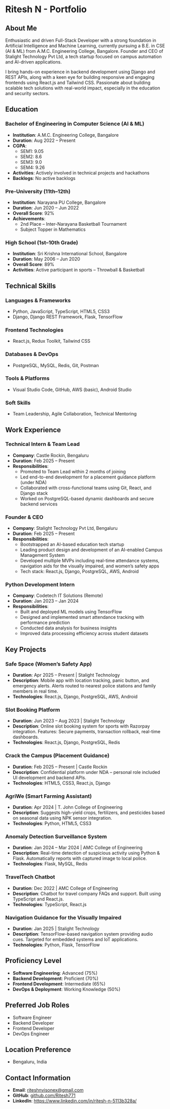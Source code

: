 # Ritesh N - Portfolio


## About Me

Enthusiastic and driven Full-Stack Developer with a strong foundation in Artificial Intelligence and Machine Learning, currently pursuing a B.E. in CSE (AI & ML) from A.M.C. Engineering College, Bangalore. Founder and CEO of Stalight Technology Pvt Ltd, a tech startup focused on campus automation and AI-driven applications.

I bring hands-on experience in backend development using Django and REST APIs, along with a keen eye for building responsive and engaging frontends using React.js and Tailwind CSS. Passionate about building scalable tech solutions with real-world impact, especially in the education and security sectors.

## Education

### Bachelor of Engineering in Computer Science (AI & ML)
- **Institution**: A.M.C. Engineering College, Bangalore
- **Duration**: Aug 2022 – Present
- **CGPA**:
  - SEM1: 9.05
  - SEM2: 8.6
  - SEM3: 9.0
  - SEM4: 9.26
- **Activities**: Actively involved in technical projects and hackathons
- **Backlogs**: No active backlogs

### Pre-University (11th–12th)
- **Institution**: Narayana PU College, Bangalore
- **Duration**: Jun 2020 – Jun 2022
- **Overall Score**: 92%
- **Achievements**:
  - 2nd Place – Inter-Narayana Basketball Tournament
  - Subject Topper in Mathematics

### High School (1st–10th Grade)
- **Institution**: Sri Krishna International School, Bangalore
- **Duration**: May 2006 – Jun 2020
- **Overall Score**: 89%
- **Activities**: Active participant in sports – Throwball & Basketball

## Technical Skills

### Languages & Frameworks
- Python, JavaScript, TypeScript, HTML5, CSS3
- Django, Django REST Framework, Flask, TensorFlow

### Frontend Technologies
- React.js, Redux Toolkit, Tailwind CSS

### Databases & DevOps
- PostgreSQL, MySQL, Redis, Git, Postman

### Tools & Platforms
- Visual Studio Code, GitHub, AWS (basic), Android Studio

### Soft Skills
- Team Leadership, Agile Collaboration, Technical Mentoring

## Work Experience

### Technical Intern & Team Lead
- **Company**: Castle Rockin, Bengaluru
- **Duration**: Feb 2025 – Present
- **Responsibilities**:
  - Promoted to Team Lead within 2 months of joining
  - Led end-to-end development for a placement guidance platform (under NDA)
  - Collaborated with cross-functional teams using Git, React, and Django stack
  - Worked on PostgreSQL-based dynamic dashboards and secure backend services

### Founder & CEO
- **Company**: Stalight Technology Pvt Ltd, Bengaluru
- **Duration**: Feb 2025 – Present
- **Responsibilities**:
  - Bootstrapped an AI-based education tech startup
  - Leading product design and development of an AI-enabled Campus Management System
  - Developed multiple MVPs including real-time attendance systems, navigation aids for the visually impaired, and women’s safety apps
  - Tech stack: React.js, Django, PostgreSQL, AWS, Android

### Python Development Intern
- **Company**: Codetech IT Solutions (Remote)
- **Duration**: Jan 2023 – Jan 2024
- **Responsibilities**:
  - Built and deployed ML models using TensorFlow
  - Designed and implemented smart attendance tracking with performance prediction
  - Conducted data analysis for business insights
  - Improved data processing efficiency across student datasets

## Key Projects

### Safe Space (Women’s Safety App)
- **Duration**: Apr 2025 – Present | Stalight Technology
- **Description**: Mobile app with location tracking, panic button, and emergency alerts. Alerts routed to nearest police stations and family members in real time.
- **Technologies**: React.js, Django, PostgreSQL, AWS, Android

### Slot Booking Platform
- **Duration**: Jun 2023 – Aug 2023 | Stalight Technology
- **Description**: Online slot booking system for sports with Razorpay integration. Features: Secure payments, transaction rollback, real-time dashboards.
- **Technologies**: React.js, Django, PostgreSQL, Redis

### Crack the Campus (Placement Guidance)
- **Duration**: Feb 2025 – Present | Castle Rockin
- **Description**: Confidential platform under NDA – personal role included UI development and backend APIs.
- **Technologies**: HTML5, CSS3, React.js, Django

### AgriWe (Smart Farming Assistant)
- **Duration**: Apr 2024 | T. John College of Engineering
- **Description**: Suggests high-yield crops, fertilizers, and pesticides based on seasonal data using NPK sensor integration.
- **Technologies**: Python, HTML5, CSS3

### Anomaly Detection Surveillance System
- **Duration**: Jan 2024 – Mar 2024 | AMC College of Engineering
- **Description**: Real-time detection of suspicious activity using Python & Flask. Automatically reports with captured image to local police.
- **Technologies**: Flask, MySQL, Redis

### TravelTech Chatbot
- **Duration**: Dec 2022 | AMC College of Engineering
- **Description**: Chatbot for travel company FAQs and support. Built using TypeScript and React.js.
- **Technologies**: TypeScript, React.js

### Navigation Guidance for the Visually Impaired
- **Duration**: Jan 2025 | Stalight Technology
- **Description**: TensorFlow-based navigation system providing audio cues. Targeted for embedded systems and IoT applications.
- **Technologies**: Python, Flask, TensorFlow

## Proficiency Level

- **Software Engineering**: Advanced (75%)
- **Backend Development**: Proficient (70%)
- **Frontend Development**: Intermediate (65%)
- **DevOps & Deployment**: Working Knowledge (50%)

## Preferred Job Roles

- Software Engineer
- Backend Developer
- Frontend Developer
- DevOps Engineer


## Location Preference

- Bengaluru, India

## Contact Information

- **Email**: riteshnvisonex@gmail.com
- **GitHub**: [github.com/Ritesh771](https://github.com/Ritesh771)
- **LinkedIn**: https://www.linkedin.com/in/ritesh-n-5113b328a/
